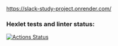 https://slack-study-project.onrender.com/

### Hexlet tests and linter status:
[![Actions Status](https://github.com/kk-andrey/js-react-developer-project-12/actions/workflows/hexlet-check.yml/badge.svg)](https://github.com/kk-andrey/js-react-developer-project-12/actions)
